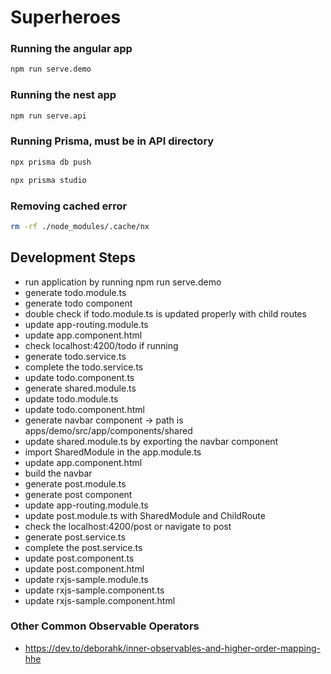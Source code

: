 # Superheroes

### Running the angular app

```sh
npm run serve.demo
```

### Running the nest app

```sh
npm run serve.api
```

### Running Prisma, must be in API directory

```sh
npx prisma db push
```

```sh
npx prisma studio
```

### Removing cached error

```sh
rm -rf ./node_modules/.cache/nx
```

## Development Steps

- run application by running npm run serve.demo
- generate todo.module.ts
- generate todo component
- double check if todo.module.ts is updated properly with child routes
- update app-routing.module.ts
- update app.component.html
- check localhost:4200/todo if running
- generate todo.service.ts
- complete the todo.service.ts
- update todo.component.ts
- generate shared.module.ts
- update todo.module.ts
- update todo.component.html
- generate navbar component -> path is apps/demo/src/app/components/shared
- update shared.module.ts by exporting the navbar component
- import SharedModule in the app.module.ts
- update app.component.html
- build the navbar
- generate post.module.ts
- generate post component
- update app-routing.module.ts
- update post.module.ts with SharedModule and ChildRoute
- check the localhost:4200/post or navigate to post
- generate post.service.ts
- complete the post.service.ts
- update post.component.ts
- update post.component.html
- update rxjs-sample.module.ts
- update rxjs-sample.component.ts
- update rxjs-sample.component.html

### Other Common Observable Operators

- https://dev.to/deborahk/inner-observables-and-higher-order-mapping-hhe
